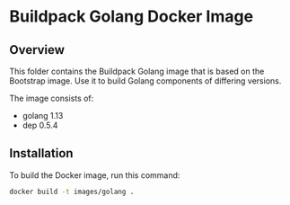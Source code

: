 # Buildpack Golang Docker Image

## Overview

This folder contains the Buildpack Golang image that is based on the Bootstrap image. Use it to build Golang components of differing versions.

The image consists of:

- golang 1.13
- dep 0.5.4


## Installation

To build the Docker image, run this command:

```bash
docker build -t images/golang .
```
